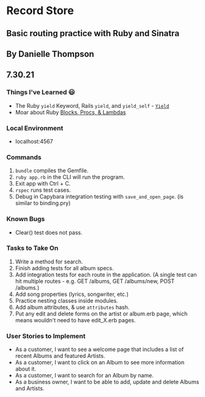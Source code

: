 # Record Store

## Basic routing practice with Ruby and Sinatra

## By Danielle Thompson

## 7.30.21

### Things I've Learned 😃

- The Ruby `yield` Keyword, Rails `yield`, and `yield_self` - [`Yield`](https://www.rubyguides.com/2019/12/yield-keyword/)
- Moar about Ruby [Blocks, Procs, & Lambdas](https://www.rubyguides.com/2016/02/ruby-procs-and-lambdas/)

### Local Environment

- localhost:4567

### Commands

1. `bundle` compiles the Gemfile.
2. `ruby app.rb` in the CLI will run the program.
3. Exit app with Ctrl + C.
4. `rspec` runs test cases.
5. Debug in Capybara integration testing with `save_and_open_page`. (is similar to binding.pry)

### Known Bugs

- Clear() test does not pass.

### Tasks to Take On

1. Write a method for search.
2. Finish adding tests for all album specs.
3. Add integration tests for each route in the application. (A single test can hit multiple routes - e.g. GET /albums, GET /albums/new, POST /albums.)
4. Add song properties (lyrics, songwriter, etc.)
5. Practice nesting classes inside modules.
6. Add album attributes, & use `attributes` hash.
7. Put any edit and delete forms on the artist or album.erb page, which means wouldn't need to have edit_X.erb pages.

### User Stories to Implement

- As a customer, I want to see a welcome page that includes a list of recent Albums and featured Artists.
- As a customer, I want to click on an Album to see more information about it.
- As a customer, I want to search for an Album by name.
- As a business owner, I want to be able to add, update and delete Albums and Artists.
